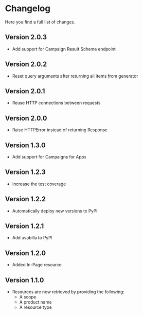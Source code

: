 Changelog
=========
Here you find a full list of changes.

Version 2.0.3
-------------

- Add support for Campaign Result Schema endpoint

Version 2.0.2
-------------

- Reset query arguments after returning all items from generator

Version 2.0.1
-------------

- Reuse HTTP connections between requests

Version 2.0.0
-------------

- Raise HTTPError instead of returning Response

Version 1.3.0
-------------

- Add support for Campaigns for Apps

Version 1.2.3
-------------

- Increase the test coverage

Version 1.2.2
-------------

- Automatically deploy new versions to PyPI

Version 1.2.1
-------------

- Add usabilla to PyPI

Version 1.2.0
-------------

- Added In-Page resource

Version 1.1.0
-------------

- Resources are now retrieved by providing the following:
	- A scope
	- A product name
	- A resource type
